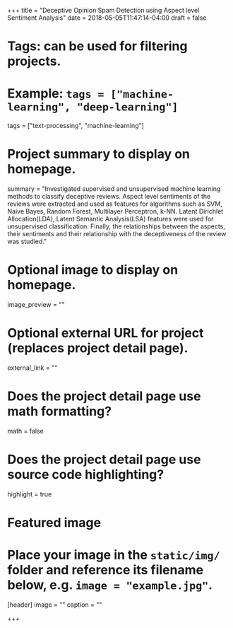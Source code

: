 +++
title = "Deceptive Opinion Spam Detection using Aspect level Sentiment Analysis"
date = 2018-05-05T11:47:14-04:00
draft = false

# Tags: can be used for filtering projects.
# Example: `tags = ["machine-learning", "deep-learning"]`
tags = ["text-processing", "machine-learning"]

# Project summary to display on homepage.
summary = "Investigated supervised and unsupervised machine learning methods to classify deceptive reviews. Aspect level sentiments of the reviews were extracted and used as features for algorithms such as SVM, Naive Bayes, Random Forest, Multilayer Perceptron, k-NN. Latent Dirichlet Allocation(LDA), Latent Semantic Analysis(LSA) features were used for unsupervised classification. Finally, the relationships between the aspects, their sentiments and their relationship with the deceptiveness of the review was studied."

# Optional image to display on homepage.
image_preview = ""

# Optional external URL for project (replaces project detail page).
external_link = ""

# Does the project detail page use math formatting?
math = false

# Does the project detail page use source code highlighting?
highlight = true

# Featured image
# Place your image in the `static/img/` folder and reference its filename below, e.g. `image = "example.jpg"`.
[header]
image = ""
caption = ""

+++
